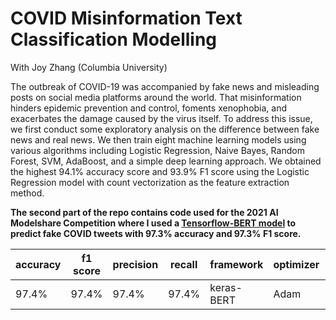 # COVID Misinformation Text Classification Modelling

With Joy Zhang (Columbia University)

The outbreak of COVID-19 was accompanied by fake news and misleading posts on social media platforms around the world. That misinformation hinders epidemic prevention and control, foments xenophobia, and exacerbates the damage caused by the virus itself. To address this issue, we first conduct some exploratory analysis on the difference between fake news and real news. We then train eight machine learning models using various algorithms including Logistic Regression, Naive Bayes, Random Forest, SVM, AdaBoost, and a simple deep learning approach. We obtained the highest 94.1% accuracy score and 93.9% F1 score using the Logistic Regression model with count vectorization as the feature extraction method. 

**The second part of the repo contains code used for the 2021 AI Modelshare Competition where I used a [Tensorflow-BERT model](https://github.com/ltk2118/covid_misinformation/blob/main/AI_Modelshare_Competition_Code.ipynb) to predict fake COVID tweets with 97.3% accuracy and 97.3% F1 score.**

| **accuracy** | **f1 score** | **precision** | **recall** | **framework** | optimizer | loss rate |
| ------------ | ------------ | ------------- | ---------- | ------------- | --------- | --------- |
| 97.4%        | 97.4%        | 97.4%         | 97.4%      | keras-BERT    | Adam      | 1e-5      |

